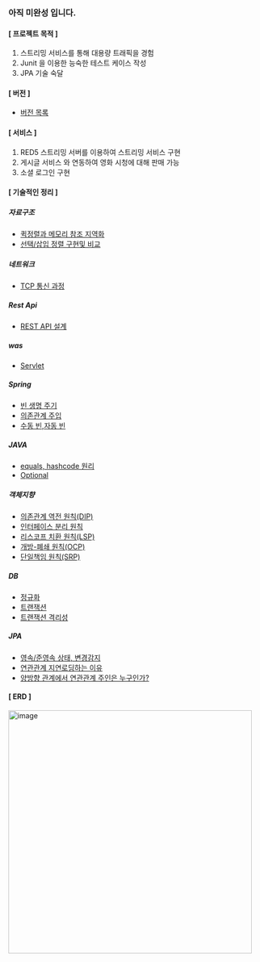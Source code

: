 ### 아직 미완성 입니다.

#### [ 프로젝트 목적 ]

1. 스트리밍 서비스를 통해 대용량 트래픽을 경험
2. Junit 을 이용한 능숙한 테스트 케이스 작성
3. JPA 기술 숙달  

#### [ 버전 ]
- [버전 목록](https://github.com/ehaakdl/movie/wiki/%EB%B2%84%EC%A0%84)

#### [ 서비스 ]
1. RED5 스트리밍 서버를 이용하여 스트리밍 서비스 구현 
2. 게시글 서비스 와 연동하여 영화 시청에 대해 판매 가능
3. 소셜 로그인 구현



#### [ 기술적인 정리 ]

##### 자료구조
- [퀵정렬과 메모리 참조 지역화](https://ehaakdl.tistory.com/65)
- [선택/삽입 정렬 구현및 비교](https://ehaakdl.tistory.com/28)


##### 네트워크
- [TCP 통신 과정](https://ehaakdl.tistory.com/63)

##### Rest Api
- [REST API 설계](https://ehaakdl.tistory.com/59)


##### was
- [Servlet](https://ehaakdl.tistory.com/62)

##### Spring
- [빈 생명 주기](https://ehaakdl.tistory.com/52)
- [의존관계 주입](https://ehaakdl.tistory.com/50)
- [수동 빈,자동 빈](https://ehaakdl.tistory.com/51)

##### JAVA
- [equals, hashcode 원리](https://ehaakdl.tistory.com/64)
- [Optional](https://ehaakdl.tistory.com/18)
##### 객체지향
- [의존관계 역전 원칙(DIP)](https://ehaakdl.tistory.com/41)
- [인터페이스 분리 원칙](https://ehaakdl.tistory.com/40)
- [리스코프 치환 원칙(LSP)](https://ehaakdl.tistory.com/39)
- [개방-폐쇄 원칙(OCP)](https://ehaakdl.tistory.com/38)
- [단일책임 원칙(SRP)](https://ehaakdl.tistory.com/37)

##### DB
- [정규화](https://ehaakdl.tistory.com/66)
- [트랜잭션](https://ehaakdl.tistory.com/26)
- [트랜잭션 격리성](https://ehaakdl.tistory.com/25)

##### JPA
- [영속/준영속 상태, 변경감지](https://ehaakdl.tistory.com/61)
- [연관관계 지연로딩하는 이유](https://ehaakdl.tistory.com/58)
- [양방향 관계에서 연관관계 주인은 누구인가?](https://ehaakdl.tistory.com/57)
#### [ ERD ]
<img width="482" alt="image" src="https://user-images.githubusercontent.com/6407466/180637555-85a825e9-946d-4e06-89db-437ba8de1276.png">







